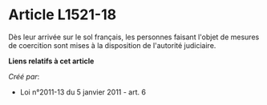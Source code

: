 # Article L1521-18

Dès leur arrivée sur le sol français, les personnes faisant l'objet de mesures de coercition sont mises à la disposition de
l'autorité judiciaire.

**Liens relatifs à cet article**

_Créé par_:

  - Loi n°2011-13 du 5 janvier 2011 - art. 6
